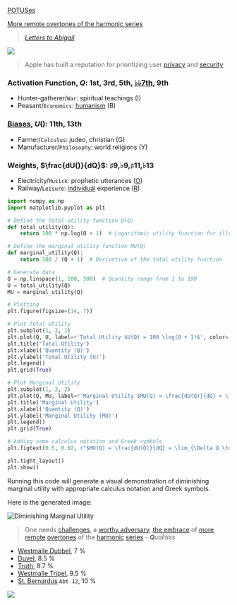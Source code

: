 [POTUSes](http://www.script-o-rama.com/movie_scripts/g/guess-whos-coming-to-dinner-script.html)

[More remote overtones of the harmonic series](https://www.amazon.com/Guess-Coming-Dinner-Spencer-Tracy/dp/B008Y704R0/ref=sr_1_1?crid=2CXWENTWWXBIO&dib=eyJ2IjoiMSJ9._9Lw21q7gYDXxTa8SZ5szMbeWe0B6pdtuCQ5WWzRbU3uhk3wm2K9s1IrNERaut4F24MAeeTnRjUPa6XRRvY8Ku9Zyqwi8-_LoKhJtlhg7B1YKTRPdHNKACkhk1plCFW3y-MoxE8RsNhZb7nqYLtPOB4aYC75NICKIUKl7g5gm0w6NdHXBw7XprF5rrwdpbDdwRUlAqMTlBxY5NNbbAic1vZDTvCSy0USyj_6rxejp54.BJNnePZ6qSD-IJaypeAz6Ki_nviNd62dW7lw3Xb3_UQ&dib_tag=se&keywords=guess+who%27s+coming+to+dinner&qid=1716930741&s=instant-video&sprefix=guess+who%2Cinstant-video%2C129&sr=1-1)

<script type="text/javascript" async
  src="https://cdnjs.cloudflare.com/ajax/libs/mathjax/2.7.7/MathJax.js?config=TeX-MML-AM_CHTML">
</script>

<script type="text/x-mathjax-config">
MathJax.Hub.Config({
  tex2jax: {
    inlineMath: [['$', '$'], ['\\(', '\\)']],
    processEscapes: true
  }
});
</script>


> *[Letters to Abigail](https://www.masshist.org/digitaladams/archive/doc?id=L17800512jasecond)*

![](https://upload.wikimedia.org/wikipedia/commons/4/49/%22The_School_of_Athens%22_by_Raffaello_Sanzio_da_Urbino.jpg)

> Apple has built a reputation for prioritizing user [privacy](https://heinonline.org/HOL/LandingPage?handle=hein.journals/walq99&div=26&id=&page=) and [security](https://ieeexplore.ieee.org/abstract/document/9066964)

### Activation Function, $Q$: 1st, 3rd, 5th, [♭♭7th](https://en.wikipedia.org/wiki/Chord_notation#Chord_quality), 9th  
- Hunter-gatherer/`War`: spiritual teachings  (I)
- Peasant/`Economics`: [humanism](https://www.uuftc.org) (B)
        
### [Biases](https://www.youtube.com/watch?v=lAcYahc74o8), $U()$: 11th, 13th
- Farmer/`Calculus`: judeo, christian (G)
- Manufacturer/`Philosophy`: world religions (Y)
       
### Weights, $\frac{dU()}{dQ}$: ♯9,♭9,♯11,♭13 
- Electricity/`Musick`: prophetic utterances ([O](https://www.youtube.com/watch?v=1aM1KYvl4Dw))
- Railway/`Leisure`: [individual](gpt4o.md) experience ([R](https://www.youtube.com/watch?v=fu-3WN9TJNI))     


```python
import numpy as np
import matplotlib.pyplot as plt

# Define the total utility function U(Q)
def total_utility(Q):
    return 100 * np.log(Q + 1)  # Logarithmic utility function for illustration

# Define the marginal utility function MU(Q)
def marginal_utility(Q):
    return 100 / (Q + 1)  # Derivative of the total utility function

# Generate data
Q = np.linspace(1, 100, 500)  # Quantity range from 1 to 100
U = total_utility(Q)
MU = marginal_utility(Q)

# Plotting
plt.figure(figsize=(14, 7))

# Plot Total Utility
plt.subplot(1, 2, 1)
plt.plot(Q, U, label=r'Total Utility $U(Q) = 100 \log(Q + 1)$', color='blue')
plt.title('Total Utility')
plt.xlabel('Quantity (Q)')
plt.ylabel('Total Utility (U)')
plt.legend()
plt.grid(True)

# Plot Marginal Utility
plt.subplot(1, 2, 2)
plt.plot(Q, MU, label=r'Marginal Utility $MU(Q) = \frac{dU(Q)}{dQ} = \frac{100}{Q + 1}$', color='red')
plt.title('Marginal Utility')
plt.xlabel('Quantity (Q)')
plt.ylabel('Marginal Utility (MU)')
plt.legend()
plt.grid(True)

# Adding some calculus notation and Greek symbols
plt.figtext(0.5, 0.02, r"$MU(Q) = \frac{dU(Q)}{dQ} = \lim_{\Delta Q \to 0} \frac{U(Q + \Delta Q) - U(Q)}{\Delta Q}$", ha="center", fontsize=12)

plt.tight_layout()
plt.show()
```

Running this code will generate a visual demonstration of diminishing marginal utility with appropriate calculus notation and Greek symbols.

Here is the generated image:

![Diminishing Marginal Utility](https://abikesa.github.io/johnadams/diminishing_marginalutility.png)

> One needs [challenges](https://www.voanews.com/a/apple-defying-the-times-stays-quiet-on-ai-/7128857.html), a [worthy adversary](https://www.quora.com/Why-isnt-Apple-part-of-the-Partnership-on-AI), [the embrace](https://www.youtube.com/watch?v=EAw_Kfg0qoo) of [more remote](https://finance.yahoo.com/news/apple-missing-ai-hype-140002045.html) [overtones](https://www.pymnts.com/artificial-intelligence-2/2024/can-apple-rely-on-its-vast-user-base-give-it-an-ai-edge/) of the [harmonic](https://www.reddit.com/r/singularity/comments/1b34dmf/do_you_think_apple_will_be_left_behind_in_the_ai/?rdt=61575) [series](https://www.wired.com/story/apple-ghosts-the-generative-ai-revolution/) - ***Q**ualities*

- [Westmalle Dubbel](https://www.youtube.com/watch?v=r3De5ji6QsY), $7$ %
- [Duvel](https://www.economist.com/business/2024/03/03/apple-is-right-not-to-rush-headlong-into-generative-ai), $8.5$ %
- [Truth](https://www.mindstream.news/p/apple-missed-ai-boat), $8.7$ %
- [Westmalle Tripel](https://medium.com/@ignacio.de.gregorio.noblejas/apple-might-have-a-real-ai-problem-920d55a2732f), $9.5$ %
- [St. Bernardus](https://www.wsj.com/tech/ai/apple-investors-grow-impatient-on-artificial-intelligence-3f934e1e) `Abt 12`, $10$ %

![](https://abikesa.github.io/belgian/craft.png)


